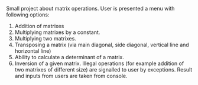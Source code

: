 Small project about matrix operations.
User is presented a menu with following options: 
1. Addition of matrixes
2. Multiplying matrixes by a constant.
3. Multiplying two matrixes.
4. Transposing a matrix (via main diagonal, side diagonal, vertical line and horizontal line)
5. Ability to calculate a determinant of a matrix.
6. Inversion of a given matrix.
Illegal operations (for example addition of two matrixes of different size) are signalled to user by exceptions. Result and inputs from users are taken from console.
